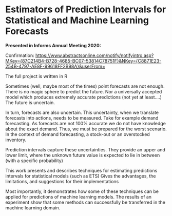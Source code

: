 # Estimators of Prediction Intervals for Statistical and Machine Learning Forecasts

**Presented in Informs Annual Meeting 2020:**


Confirmation:
https://www.abstractsonline.com/notify/notifyintro.asp?MKey={87C214B4-B728-4685-BC07-53814C78751F}&NKey={C8871E23-254B-4797-AE8F-99618FF2B98A}&userFrom=

The full project is written in R

Sometimes (well, maybe most of the times) point forecasts are not enough.
There is no magic sphere to predict the future. 
Nor a universally accepted model which produces extremely accurate predictions (not yet at least....)
The future is uncertain.

In turn, forecasts are also uncertain. This uncertainty, when we translate forecasts into actions, needs to be measured.
Take for example demand forecasting. As forecasts are not 100% accurate we do not have knowledge about the exact demand. 
Thus, we must be prepared for the worst scenario. In the context of demand forecasting, a stock-out or an overstocked inventory.

Prediction intervals capture these uncertainties.
They provide an upper and lower limit, where the unknown future value is expected to lie in between (with a specific probability) 

This work presents and describes techniques for estimating predictions intervals for statistical models (such as ETS)
Gives the advantages, the limitations, and suggestions for their implementations

Most importantly, it demonstrates how some of these techniques can be applied for predictions of machine learning models.
The results of an experiment show that some methods can successfully be transferred in the machine learning domain.

